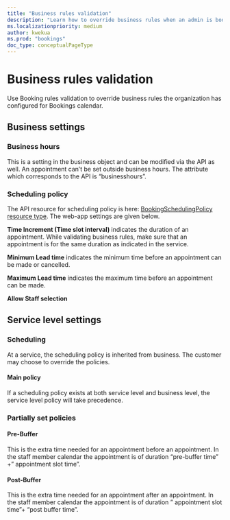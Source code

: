 ```yaml
---
title: "Business rules validation"
description: "Learn how to override business rules when an admin is booking an appointment."
ms.localizationpriority: medium
author: kwekua
ms.prod: "bookings"
doc_type: conceptualPageType
---
```


# Business rules validation

Use Booking rules validation to override business rules the organization has configured for Bookings calendar.

<!-- When an appointment is created by a non-admin user, Bookings will use the business rules what the organization has configured for the Bookings calendar. However, admins can override these rules in certain circumstances. -->

## Business settings

### Business hours

<!-- :::image type="content" source="../../../concepts/images/business-hrs.png" alt-text="Screenshot showing business hours from Monday to Saturday and Sunday as a day off"::: -->

This is a setting in the business object and can be modified via the API as well. An appointment can’t be set outside business hours. The attribute which corresponds to the API is “businesshours”.

### Scheduling policy

The API resource for scheduling policy is here: [BookingSchedulingPolicy resource type](../../v1.0/resources/bookingschedulingpolicy.md). The web-app settings are given below.

<!-- :::image type="content" source="../../../concepts/images/default-schd-policy.png" alt-text="Screenshot showing default scheduling policy for a Bookings calendar"::: -->

**Time Increment (Time slot interval)** indicates the duration of an appointment. While validating business rules, make sure that an appointment is for the same duration as indicated in the service.

**Minimum Lead time** indicates the minimum time before an appointment can be made or cancelled.

**Maximum Lead time** indicates the maximum time before an appointment can be made.  

**Allow Staff selection**

## Service level settings

### Scheduling

At a service, the scheduling policy is inherited from business. The customer may choose to override the policies.

#### Main policy  

If a scheduling policy exists at both service level and business level, the service level policy will take precedence.

### Partially set policies

#### Pre-Buffer

This is the extra time needed for an appointment before an appointment. In the staff member calendar the appointment is of duration “pre-buffer time” +” appointment slot time”.

#### Post-Buffer

This is the extra time needed for an appointment after an appointment. In the staff member calendar the appointment is of duration ” appointment slot time”+ “post buffer time”.
